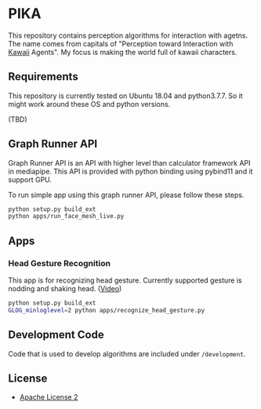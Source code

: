 # PIKA
This repository contains perception algorithms for interaction with agetns.
The name comes from capitals of "Perception toward Interaction with [Kawaii](https://en.wikipedia.org/wiki/Kawaii) Agents". My focus is making the world full of kawaii characters.

## Requirements
This repository is currently tested on Ubuntu 18.04 and python3.7.7.
So it might work around these OS and python versions.

(TBD)

## Graph Runner API
Graph Runner API is an API with higher level than calculator framework API in mediapipe.
This API is provided with python binding using pybind11 and it support GPU.

To run simple app using this graph runner API, please follow these steps.

```sh
python setup.py build_ext
python apps/run_face_mesh_live.py
```

## Apps
### Head Gesture Recognition
This app is for recognizing head gesture.
Currently supported gesture is nodding and shaking head. ([Video](https://www.youtube.com/watch?v=PshPSOAfv0E))

```sh                                
python setup.py build_ext
GLOG_minloglevel=2 python apps/recognize_head_gesture.py
```

## Development Code
Code that is used to develop algorithms are included under `/development`.

## License
* [Apache License 2](https://www.apache.org/licenses/LICENSE-2.0)